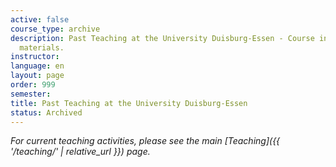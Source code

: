 ```yaml
---
active: false
course_type: archive
description: Past Teaching at the University Duisburg-Essen - Course information and
  materials.
instructor:
language: en
layout: page
order: 999
semester:
title: Past Teaching at the University Duisburg-Essen
status: Archived
---
```

*For current teaching activities, please see the main [Teaching]({{ '/teaching/' | relative_url }}) page.*